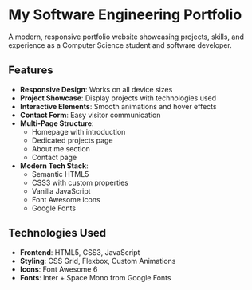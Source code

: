 # My Software Engineering Portfolio

A modern, responsive portfolio website showcasing projects, skills, and experience as a Computer Science student and software developer.

## Features

- **Responsive Design**: Works on all device sizes
- **Project Showcase**: Display projects with technologies used
- **Interactive Elements**: Smooth animations and hover effects
- **Contact Form**: Easy visitor communication
- **Multi-Page Structure**: 
  - Homepage with introduction
  - Dedicated projects page
  - About me section
  - Contact page
- **Modern Tech Stack**:
  - Semantic HTML5
  - CSS3 with custom properties
  - Vanilla JavaScript
  - Font Awesome icons
  - Google Fonts

## Technologies Used

- **Frontend**: HTML5, CSS3, JavaScript
- **Styling**: CSS Grid, Flexbox, Custom Animations
- **Icons**: Font Awesome 6
- **Fonts**: Inter + Space Mono from Google Fonts
